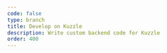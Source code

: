 ```yaml
---
code: false
type: branch
title: Develop on Kuzzle
description: Write custom backend code for Kuzzle
order: 400
---
```



